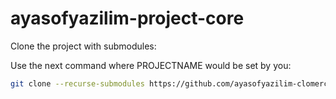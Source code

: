 # ayasofyazilim-project-core
 
Clone the project with submodules: 

Use the next command where PROJECTNAME would be set by you: 
```bash
git clone --recurse-submodules https://github.com/ayasofyazilim-clomerce/ayasofyazilim-project-core/ PROJECTNAME
```
